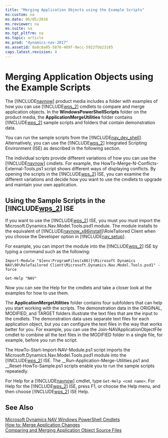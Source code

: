 ```yaml
---
title: "Merging Application Objects using the Example Scripts"
ms.custom: na
ms.date: 06/05/2016
ms.reviewer: na
ms.suite: na
ms.tgt_pltfrm: na
ms.topic: article
ms.prod: "dynamics-nav-2017"
ms.assetid: 8a8c8a05-5876-489f-9ecc-5922fbb23185
caps.latest.revision: 4
---
```

# Merging Application Objects using the Example Scripts
The [!INCLUDE[navnow](includes/navnow_md.md)] product media includes a folder with examples of how you can use [!INCLUDE[wps_2](includes/wps_2_md.md)] cmdlets to compare and merge application objects. In the **WindowsPowerShellScripts** folder on the product media, the **ApplicationMergeUtilities** folder contains [!INCLUDE[wps_2](includes/wps_2_md.md)] sample scripts and folders that contain demonstration data.  
  
 You can run the sample scripts from the [!INCLUDE[nav_dev_shell](includes/nav_dev_shell_md.md)]. Alternatively, you can use the [!INCLUDE[wps_2](includes/wps_2_md.md)] Integrated Scripting Environment \(ISE\) as described in the following section.  
  
 The individual scripts provide different variations of how you can use the [!INCLUDE[navnow](includes/navnow_md.md)] cmdlets. For example, the HowTo-Merge-N-Conflicts-External-Tools.ps1 script shows different ways of displaying conflicts. By opening the scripts in the [!INCLUDE[wps_2](includes/wps_2_md.md)] ISE, you can examine the different variations and decide how you want to use the cmdlets to upgrade and maintain your own application.  
  
## Using the Sample Scripts in the [!INCLUDE[wps_2](includes/wps_2_md.md)] ISE  
 If you want to use the [!INCLUDE[wps_2](includes/wps_2_md.md)] ISE, you must you must import the Microsoft.Dynamics.Nav.Model.Tools.psd1 module. The module installs to the equivalent of [!INCLUDE[navnow_x86install](includes/navnow_x86install_md.md)]\\RoleTailored Client when you choose the Developer option in [!INCLUDE[nav_setup](includes/nav_setup_md.md)].  
  
 For example, you can import the module into the [!INCLUDE[wps_2](includes/wps_2_md.md)] ISE by typing a command such as the following:  
  
```  
Import-Module "${env:ProgramFiles(x86)}\Microsoft Dynamics NAV\90\RoleTailored Client\Microsoft.Dynamics.Nav.Model.Tools.psd1" -force  
  
Get-Help "NAV"  
```  
  
 Now you can see the Help for the cmdlets and take a closer look at the examples for how to use them.  
  
 The **ApplicationMergeUtilities** folder contains four subfolders that can help you start working with the scripts. The demonstration data in the ORIGINAL, MODIFIED, and TARGET folders illustrate the text files that are the input to the cmdlets. The demonstration data uses separate text files for each application object, but you can configure the text files in the way that works better for you. For example, you can use the Join-NAVApplicationObjectFile cmdlet to combine all the text files in the MODIFIED folder in a single file, for example, before you run the script.  
  
 The HowTo-Start-Import-NAV-Module.ps1 script imports the Microsoft.Dynamics.Nav.Model.Tools.psd1 module into the [!INCLUDE[wps_2](includes/wps_2_md.md)] ISE. The \_\_Run-Application-Merge-Utilities.ps1 and \_\_Reset-HowTo-Sample.ps1 scripts enable you to run the sample scripts repeatedly.  
  
 For Help for a [!INCLUDE[navnow](includes/navnow_md.md)] cmdlet, type `Get-Help <cmd name>`. For Help for the [!INCLUDE[wps_2](includes/wps_2_md.md)] ISE, press F1, or choose the Help menu, and then choose [!INCLUDE[wps_2](includes/wps_2_md.md)] ISE Help.  
  
## See Also  
 [Microsoft Dynamics NAV Windows PowerShell Cmdlets](Microsoft-Dynamics-NAV-Windows-PowerShell-Cmdlets.md)   
 [How to: Merge Application Changes](How-to--Merge-Application-Changes.md)   
 [Comparing and Merging Application Object Source Files](Comparing-and-Merging-Application-Object-Source-Files.md)
